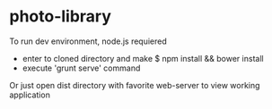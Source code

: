 photo-library
=============

To run dev environment, node.js requiered
* enter to cloned directory and make $ npm install && bower install
* execute 'grunt serve' command

Or just open dist directory with favorite web-server to view working application
